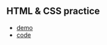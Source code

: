 ## HTML & CSS practice

- [demo](https://soniabel.github.io/HTML_CSS_POPUP/)
- [code](https://github.com/Soniabel/kottans-frontend/tree/main/Popup)
